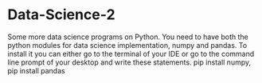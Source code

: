 # Data-Science-2
Some more data science programs on Python.
You need to have both the python modules for data science implementation, numpy and pandas.
To install it you can either go to the terminal of your IDE or go to the command line prompt of your desktop and write these statements.
pip install numpy,                                                                                                                                                               
pip install pandas
